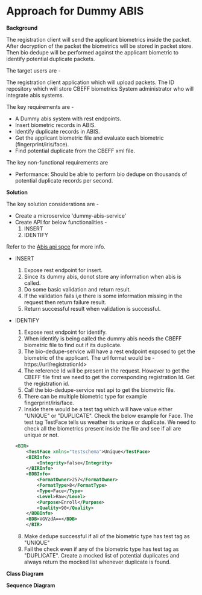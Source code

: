 # Approach for Dummy ABIS

**Background**

The registration client will send the applicant biometrics inside the packet. After decryption of the packet the biometrics will be stored in packet store. Then bio dedupe will be performed against the applicant biometric to identify potential duplicate packets.

The target users are -

The registration client application which will upload packets.
The ID repository which will store CBEFF biometrics
System administrator who will integrate abis systems.

The key requirements are -
- A Dummy abis system with rest endpoints.
- Insert biometric records in ABIS.
- Identify duplicate records in ABIS.
- Get the applicant biometric file and evaluate each biometric (fingerprint/iris/face).
- Find potential duplicate from the CBEFF xml file.

The key non-functional requirements are
-	Performance: Should be able to perform bio dedupe on thousands of potential duplicate records per second.

**Solution**

The key solution considerations are -
- Create a microservice 'dummy-abis-service'
- Create API for below functionalities -
	1. INSERT
	2. IDENTIFY
	
Refer to the [Abis api spce](https://github.com/mosip/mosip/wiki/ABIS-APIs) for more info.
- INSERT 
	1. Expose rest endpoint for insert.
	2. Since its dummy abis, donot store any information when abis is called.
	3. Do some basic validation and return result.
	4. If the validation fails i,e there is some information missing in the request then return failure result.
	5. Return successful result when validation is successful.
- IDENTIFY
	1. Expose rest endpoint for identify.
	2. When identify is being called the dummy abis needs the CBEFF biometric file to find out if its duplicate.
	3. The bio-dedupe-service will have a rest endpoint exposed to get the biometric of the applicant. The url format would be - https://url/registrationId>
	4. The reference Id will be present in the request. However to get the CBEFF file first we need to get the corresponding registration Id. Get the registration id.
	5. Call the bio-dedupe-service rest api to get the biometric file.
	6. There can be multiple biometric type for example fingerprint/iris/face.
	7. Inside <BIR> there would be a test tag which will have value either "UNIQUE" or "DUPLICATE". Check the below example for Face. The test tag TestFace tells us weather its unique or duplicate. We need to check all the biometrics present inside the file and see if all are unique or not.
	```XML
	<BIR>
		<TestFace xmlns="testschema">Unique</TestFace>
		<BIRInfo>
		    <Integrity>false</Integrity>
		</BIRInfo>
		<BDBInfo>
		    <FormatOwner>257</FormatOwner>
		    <FormatType>8</FormatType>
		    <Type>Face</Type>
		    <Level>Raw</Level>
		    <Purpose>Enroll</Purpose>
		    <Quality>90</Quality>
		</BDBInfo>
		<BDB>VGVzdA==</BDB>
	    </BIR>
	```

	8. Make dedupe successful if all of the biometric type has test tag as "UNIQUE"
	9. Fail the check even if any of the biometric type has test tag as "DUPLICATE". Create a mocked list of potential duplicates and always return the mocked list whenever duplicate is found.

**Class Diagram**


**Sequence Diagram**
